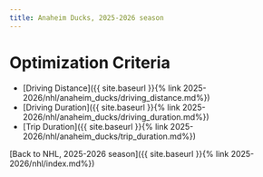 ```yaml
---
title: Anaheim Ducks, 2025-2026 season
---
```


# Optimization Criteria
- [Driving Distance]({{ site.baseurl }}{% link 2025-2026/nhl/anaheim_ducks/driving_distance.md%})
- [Driving Duration]({{ site.baseurl }}{% link 2025-2026/nhl/anaheim_ducks/driving_duration.md%})
- [Trip Duration]({{ site.baseurl }}{% link 2025-2026/nhl/anaheim_ducks/trip_duration.md%})

[Back to NHL, 2025-2026 season]({{ site.baseurl }}{% link 2025-2026/nhl/index.md%})
